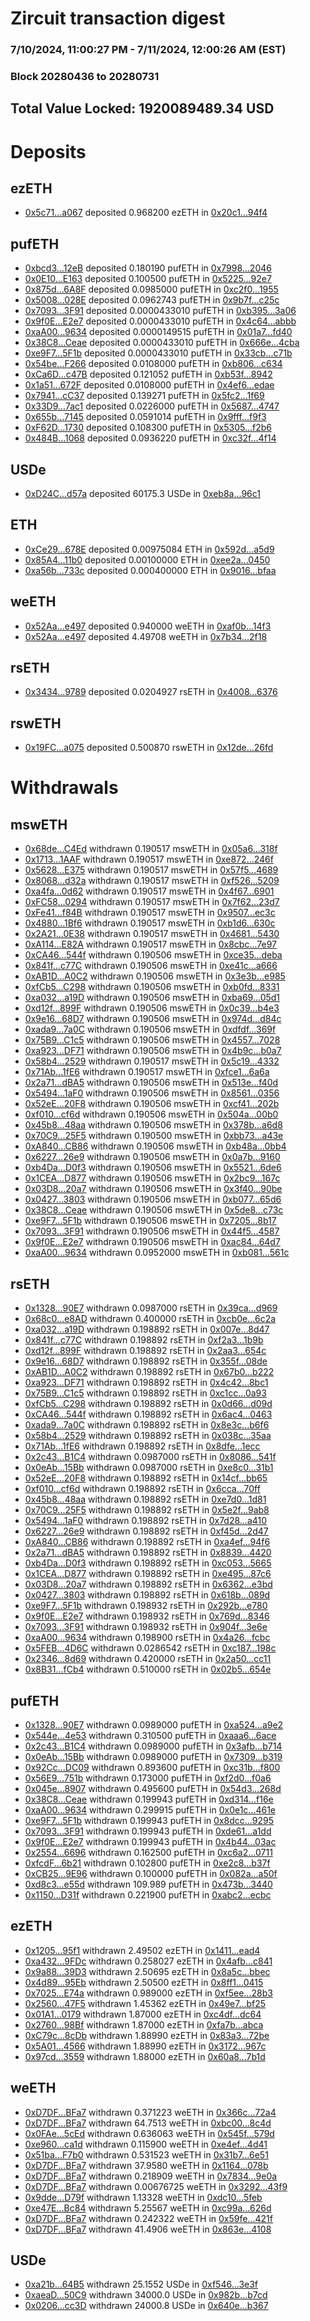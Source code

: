 # Zircuit transaction digest
### 7/10/2024, 11:00:27 PM - 7/11/2024, 12:00:26 AM (EST)
### Block 20280436 to 20280731

## Total Value Locked: 1920089489.34 USD

# Deposits
## ezETH
- [0x5c71...a067](https://etherscan.io/address/0x5c71a52fBfcFc57c456441D2f1B95e8dc9A4a067) deposited 0.968200 ezETH in [0x20c1...94f4](https://etherscan.io/tx/0x5c71a52fBfcFc57c456441D2f1B95e8dc9A4a067)
## pufETH
- [0xbcd3...12eB](https://etherscan.io/address/0xbcd3Aa957d657c24846DcD534ECd8de1b25312eB) deposited 0.180190 pufETH in [0x7998...2046](https://etherscan.io/tx/0xbcd3Aa957d657c24846DcD534ECd8de1b25312eB)
- [0x0E10...E163](https://etherscan.io/address/0x0E10c415e2A7d652276a3ded645a33f2c9a4E163) deposited 0.100500 pufETH in [0x5225...92e7](https://etherscan.io/tx/0x0E10c415e2A7d652276a3ded645a33f2c9a4E163)
- [0x875d...6A8F](https://etherscan.io/address/0x875d07FDEc9Aa686B81500569794AAe6c0B66A8F) deposited 0.0985000 pufETH in [0xc2f0...1955](https://etherscan.io/tx/0x875d07FDEc9Aa686B81500569794AAe6c0B66A8F)
- [0x5008...028E](https://etherscan.io/address/0x500890e353DDE327c71Dc15DD8cdF6166f36028E) deposited 0.0962743 pufETH in [0x9b7f...c25c](https://etherscan.io/tx/0x500890e353DDE327c71Dc15DD8cdF6166f36028E)
- [0x7093...3F91](https://etherscan.io/address/0x7093F7A61F1B74b712853553E918094703643F91) deposited 0.0000433010 pufETH in [0xb395...3a06](https://etherscan.io/tx/0x7093F7A61F1B74b712853553E918094703643F91)
- [0x9f0E...E2e7](https://etherscan.io/address/0x9f0E743Be7D826bAc67A0F14160370281CABE2e7) deposited 0.0000433010 pufETH in [0x4c64...abbb](https://etherscan.io/tx/0x9f0E743Be7D826bAc67A0F14160370281CABE2e7)
- [0xaA00...9634](https://etherscan.io/address/0xaA0087B8d63a44ce80477833a5b5AF6b8ba79634) deposited 0.0000149515 pufETH in [0x01a7...fd40](https://etherscan.io/tx/0xaA0087B8d63a44ce80477833a5b5AF6b8ba79634)
- [0x38C8...Ceae](https://etherscan.io/address/0x38C8890A078C7C3B94F6e89b5e7523b81004Ceae) deposited 0.0000433010 pufETH in [0x666e...4cba](https://etherscan.io/tx/0x38C8890A078C7C3B94F6e89b5e7523b81004Ceae)
- [0xe9F7...5F1b](https://etherscan.io/address/0xe9F72CCb81d4D3dAa3F7Cc0c906b9Bd972bD5F1b) deposited 0.0000433010 pufETH in [0x33cb...c71b](https://etherscan.io/tx/0xe9F72CCb81d4D3dAa3F7Cc0c906b9Bd972bD5F1b)
- [0x54be...F266](https://etherscan.io/address/0x54be0bF4b3774e64C68643b077BBA037B724F266) deposited 0.0108000 pufETH in [0xb806...c634](https://etherscan.io/tx/0x54be0bF4b3774e64C68643b077BBA037B724F266)
- [0xCa6D...c47B](https://etherscan.io/address/0xCa6DCc0181D83d1Abe6546530B196534DFd2c47B) deposited 0.121052 pufETH in [0xb53f...8942](https://etherscan.io/tx/0xCa6DCc0181D83d1Abe6546530B196534DFd2c47B)
- [0x1a51...672F](https://etherscan.io/address/0x1a519A5504C187935DA557D24Dcd65248a1F672F) deposited 0.0108000 pufETH in [0x4ef6...edae](https://etherscan.io/tx/0x1a519A5504C187935DA557D24Dcd65248a1F672F)
- [0x7941...cC37](https://etherscan.io/address/0x794128BEd12D26918C7f6BB8Cf805C270206cC37) deposited 0.139271 pufETH in [0x5fc2...1f69](https://etherscan.io/tx/0x794128BEd12D26918C7f6BB8Cf805C270206cC37)
- [0x33D9...7ac1](https://etherscan.io/address/0x33D926e9C3a8ADFBDaD00407A0beb5fADD697ac1) deposited 0.0226000 pufETH in [0x5687...4747](https://etherscan.io/tx/0x33D926e9C3a8ADFBDaD00407A0beb5fADD697ac1)
- [0x655b...7145](https://etherscan.io/address/0x655b35F11006617696A4b31978BA4c078b6b7145) deposited 0.0591014 pufETH in [0x9fff...f9f3](https://etherscan.io/tx/0x655b35F11006617696A4b31978BA4c078b6b7145)
- [0xF62D...1730](https://etherscan.io/address/0xF62D6F760C1ACFa8016f0966346A1e07e2D51730) deposited 0.108300 pufETH in [0x5305...f2b6](https://etherscan.io/tx/0xF62D6F760C1ACFa8016f0966346A1e07e2D51730)
- [0x484B...1068](https://etherscan.io/address/0x484B339DF240545198B13FE7903077F066F41068) deposited 0.0936220 pufETH in [0xc32f...4f14](https://etherscan.io/tx/0x484B339DF240545198B13FE7903077F066F41068)
## USDe
- [0xD24C...d57a](https://etherscan.io/address/0xD24Cfe2d0fa81369ca6291c28ac5426e16B6d57a) deposited 60175.3 USDe in [0xeb8a...96c1](https://etherscan.io/tx/0xD24Cfe2d0fa81369ca6291c28ac5426e16B6d57a)
## ETH
- [0xCe29...678E](https://etherscan.io/address/0xCe29D9ac531Ce063bAD25d48e1C440cb13e9678E) deposited 0.00975084 ETH in [0x592d...a5d9](https://etherscan.io/tx/0xCe29D9ac531Ce063bAD25d48e1C440cb13e9678E)
- [0x85A4...11b0](https://etherscan.io/address/0x85A417aC8172c6CfBf4E16077Cc6B809560911b0) deposited 0.00100000 ETH in [0xee2a...0450](https://etherscan.io/tx/0x85A417aC8172c6CfBf4E16077Cc6B809560911b0)
- [0xa56b...733c](https://etherscan.io/address/0xa56b2F53e5193bB0B4263FAa032CC7E30CED733c) deposited 0.000400000 ETH in [0x9016...bfaa](https://etherscan.io/tx/0xa56b2F53e5193bB0B4263FAa032CC7E30CED733c)
## weETH
- [0x52Aa...e497](https://etherscan.io/address/0x52Aa899454998Be5b000Ad077a46Bbe360F4e497) deposited 0.940000 weETH in [0xaf0b...14f3](https://etherscan.io/tx/0x52Aa899454998Be5b000Ad077a46Bbe360F4e497)
- [0x52Aa...e497](https://etherscan.io/address/0x52Aa899454998Be5b000Ad077a46Bbe360F4e497) deposited 4.49708 weETH in [0x7b34...2f18](https://etherscan.io/tx/0x52Aa899454998Be5b000Ad077a46Bbe360F4e497)
## rsETH
- [0x3434...9789](https://etherscan.io/address/0x34349c5569e7B846c3558961552D2202760A9789) deposited 0.0204927 rsETH in [0x4008...6376](https://etherscan.io/tx/0x34349c5569e7B846c3558961552D2202760A9789)
## rswETH
- [0x19FC...a075](https://etherscan.io/address/0x19FC61B27C96e4c84375128b02ca5dCdAA11a075) deposited 0.500870 rswETH in [0x12de...26fd](https://etherscan.io/tx/0x19FC61B27C96e4c84375128b02ca5dCdAA11a075)
# Withdrawals
## mswETH
- [0x68de...C4Ed](https://etherscan.io/address/0x68de19249bB45dF46cc3b1d86be9538fD793C4Ed) withdrawn 0.190517 mswETH in [0x05a6...318f](https://etherscan.io/tx/0x68de19249bB45dF46cc3b1d86be9538fD793C4Ed)
- [0x1713...1AAF](https://etherscan.io/address/0x171315E7b5D1A7aA763Ff73EEA5570616B2f1AAF) withdrawn 0.190517 mswETH in [0xe872...246f](https://etherscan.io/tx/0x171315E7b5D1A7aA763Ff73EEA5570616B2f1AAF)
- [0x5628...E375](https://etherscan.io/address/0x5628d15E0df17FD99a4d8f8E593a94f1f8E2E375) withdrawn 0.190517 mswETH in [0x57f5...4689](https://etherscan.io/tx/0x5628d15E0df17FD99a4d8f8E593a94f1f8E2E375)
- [0x8068...d32a](https://etherscan.io/address/0x80684e71D31FC0Ff51a65CBcDC2b376860b1d32a) withdrawn 0.190517 mswETH in [0xf526...5209](https://etherscan.io/tx/0x80684e71D31FC0Ff51a65CBcDC2b376860b1d32a)
- [0xa4fa...0d62](https://etherscan.io/address/0xa4fa2712297a1Cc9921B0E399895029215410d62) withdrawn 0.190517 mswETH in [0x4f67...6901](https://etherscan.io/tx/0xa4fa2712297a1Cc9921B0E399895029215410d62)
- [0xFC58...0294](https://etherscan.io/address/0xFC586CE40A47F397Ce6c2572194736295BB90294) withdrawn 0.190517 mswETH in [0x7f62...23d7](https://etherscan.io/tx/0xFC586CE40A47F397Ce6c2572194736295BB90294)
- [0xFe41...f84B](https://etherscan.io/address/0xFe41865f9d502Eab1Ebf0D8811C8B1Abf86cf84B) withdrawn 0.190517 mswETH in [0x9507...ec3c](https://etherscan.io/tx/0xFe41865f9d502Eab1Ebf0D8811C8B1Abf86cf84B)
- [0x4880...1Bf6](https://etherscan.io/address/0x4880Db6232b9789e7eA4A76e5031f4361baC1Bf6) withdrawn 0.190517 mswETH in [0xb1d6...630c](https://etherscan.io/tx/0x4880Db6232b9789e7eA4A76e5031f4361baC1Bf6)
- [0x2A21...0E38](https://etherscan.io/address/0x2A21aaEf878F2d0d44a1dD6C0fD376cb36Ee0E38) withdrawn 0.190517 mswETH in [0x4681...5430](https://etherscan.io/tx/0x2A21aaEf878F2d0d44a1dD6C0fD376cb36Ee0E38)
- [0xA114...E82A](https://etherscan.io/address/0xA1149F2dC84d6C216FBb495aB66189c75aB4E82A) withdrawn 0.190517 mswETH in [0x8cbc...7e97](https://etherscan.io/tx/0xA1149F2dC84d6C216FBb495aB66189c75aB4E82A)
- [0xCA46...544f](https://etherscan.io/address/0xCA4635e6bEbBa8E827ce69F5fd93b7F8B0Ca544f) withdrawn 0.190506 mswETH in [0xce35...deba](https://etherscan.io/tx/0xCA4635e6bEbBa8E827ce69F5fd93b7F8B0Ca544f)
- [0x841f...c77C](https://etherscan.io/address/0x841f6b040d6796d0a4De5640F7e95A3B565bc77C) withdrawn 0.190506 mswETH in [0xe41c...a666](https://etherscan.io/tx/0x841f6b040d6796d0a4De5640F7e95A3B565bc77C)
- [0xAB1D...A0C2](https://etherscan.io/address/0xAB1D78C7dfF56bab0c5535e55Fb2488ba33DA0C2) withdrawn 0.190506 mswETH in [0x3e3b...e985](https://etherscan.io/tx/0xAB1D78C7dfF56bab0c5535e55Fb2488ba33DA0C2)
- [0xfCb5...C298](https://etherscan.io/address/0xfCb51fC69049ABBeA05F89aa533AFFB98719C298) withdrawn 0.190506 mswETH in [0xb0fd...8331](https://etherscan.io/tx/0xfCb51fC69049ABBeA05F89aa533AFFB98719C298)
- [0xa032...a19D](https://etherscan.io/address/0xa0326F7ba7131033d1372B039De4E8ccAF8Ba19D) withdrawn 0.190506 mswETH in [0xba69...05d1](https://etherscan.io/tx/0xa0326F7ba7131033d1372B039De4E8ccAF8Ba19D)
- [0xd12f...899F](https://etherscan.io/address/0xd12f8066FA8240F98a979735147332e0Ea3C899F) withdrawn 0.190506 mswETH in [0x0c39...b4e3](https://etherscan.io/tx/0xd12f8066FA8240F98a979735147332e0Ea3C899F)
- [0x9e16...68D7](https://etherscan.io/address/0x9e16f0450612F3c3c9d74e85e4F7A67EF18468D7) withdrawn 0.190506 mswETH in [0x974d...d84c](https://etherscan.io/tx/0x9e16f0450612F3c3c9d74e85e4F7A67EF18468D7)
- [0xada9...7a0C](https://etherscan.io/address/0xada998Cc56b49842d74a95963BFeeb9551737a0C) withdrawn 0.190506 mswETH in [0xdfdf...369f](https://etherscan.io/tx/0xada998Cc56b49842d74a95963BFeeb9551737a0C)
- [0x75B9...C1c5](https://etherscan.io/address/0x75B9fABe884D267368aE4B03dE194816A821C1c5) withdrawn 0.190506 mswETH in [0x4557...7028](https://etherscan.io/tx/0x75B9fABe884D267368aE4B03dE194816A821C1c5)
- [0xa923...DF71](https://etherscan.io/address/0xa9231E5fbCeE6FcFED3A45eE5a975b311C34DF71) withdrawn 0.190506 mswETH in [0x4b9c...b0a7](https://etherscan.io/tx/0xa9231E5fbCeE6FcFED3A45eE5a975b311C34DF71)
- [0x58b4...2529](https://etherscan.io/address/0x58b447EB23d3B0b10579ff91cc6D5858a36e2529) withdrawn 0.190517 mswETH in [0x5c19...4332](https://etherscan.io/tx/0x58b447EB23d3B0b10579ff91cc6D5858a36e2529)
- [0x71Ab...1fE6](https://etherscan.io/address/0x71Ab6ea453E6F6D488f7aCc256d6ff3DE5211fE6) withdrawn 0.190517 mswETH in [0xfce1...6a6a](https://etherscan.io/tx/0x71Ab6ea453E6F6D488f7aCc256d6ff3DE5211fE6)
- [0x2a71...dBA5](https://etherscan.io/address/0x2a71A840326d97e10F5d9Fc377810CC22aE9dBA5) withdrawn 0.190506 mswETH in [0x513e...f40d](https://etherscan.io/tx/0x2a71A840326d97e10F5d9Fc377810CC22aE9dBA5)
- [0x5494...1aF0](https://etherscan.io/address/0x5494523a9eC39F9E1CC3a1A82345F5302c211aF0) withdrawn 0.190506 mswETH in [0x8561...0356](https://etherscan.io/tx/0x5494523a9eC39F9E1CC3a1A82345F5302c211aF0)
- [0x52eE...20F8](https://etherscan.io/address/0x52eE86372AdA96f45A28f65Ea84c8D76577B20F8) withdrawn 0.190506 mswETH in [0xcf41...202b](https://etherscan.io/tx/0x52eE86372AdA96f45A28f65Ea84c8D76577B20F8)
- [0xf010...cf6d](https://etherscan.io/address/0xf0106DAEA0111F7FAF15347dab70Ce4C637Dcf6d) withdrawn 0.190506 mswETH in [0x504a...00b0](https://etherscan.io/tx/0xf0106DAEA0111F7FAF15347dab70Ce4C637Dcf6d)
- [0x45b8...48aa](https://etherscan.io/address/0x45b853b68934eB580872daebf9827BfBE26948aa) withdrawn 0.190506 mswETH in [0x378b...a6d8](https://etherscan.io/tx/0x45b853b68934eB580872daebf9827BfBE26948aa)
- [0x70C9...25F5](https://etherscan.io/address/0x70C99417351FDa3b2d5b191fB01769823A9D25F5) withdrawn 0.190500 mswETH in [0xbb73...a43e](https://etherscan.io/tx/0x70C99417351FDa3b2d5b191fB01769823A9D25F5)
- [0xA840...CB86](https://etherscan.io/address/0xA8404De74Ee70A5Ba7d0114deE151c161920CB86) withdrawn 0.190506 mswETH in [0xb48a...0bb4](https://etherscan.io/tx/0xA8404De74Ee70A5Ba7d0114deE151c161920CB86)
- [0x6227...26e9](https://etherscan.io/address/0x6227d43B5A18E1Fde2178E779BDf2016535F26e9) withdrawn 0.190506 mswETH in [0x0a7b...9160](https://etherscan.io/tx/0x6227d43B5A18E1Fde2178E779BDf2016535F26e9)
- [0xb4Da...D0f3](https://etherscan.io/address/0xb4Da97f97886A4B29ef4E74D9d007cEe77bbD0f3) withdrawn 0.190506 mswETH in [0x5521...6de6](https://etherscan.io/tx/0xb4Da97f97886A4B29ef4E74D9d007cEe77bbD0f3)
- [0x1CEA...D877](https://etherscan.io/address/0x1CEA6a62a712B5a4796b2529c6e4202CBaa8D877) withdrawn 0.190506 mswETH in [0x2bc9...167c](https://etherscan.io/tx/0x1CEA6a62a712B5a4796b2529c6e4202CBaa8D877)
- [0x03D8...20a7](https://etherscan.io/address/0x03D8C32d4d967257C0ab9b0d128ae163Aec820a7) withdrawn 0.190506 mswETH in [0x3f40...90be](https://etherscan.io/tx/0x03D8C32d4d967257C0ab9b0d128ae163Aec820a7)
- [0x0427...3803](https://etherscan.io/address/0x042716b1925605A673cA154FBcf2efcE19A83803) withdrawn 0.190506 mswETH in [0xb077...65d6](https://etherscan.io/tx/0x042716b1925605A673cA154FBcf2efcE19A83803)
- [0x38C8...Ceae](https://etherscan.io/address/0x38C8890A078C7C3B94F6e89b5e7523b81004Ceae) withdrawn 0.190506 mswETH in [0x5de8...c73c](https://etherscan.io/tx/0x38C8890A078C7C3B94F6e89b5e7523b81004Ceae)
- [0xe9F7...5F1b](https://etherscan.io/address/0xe9F72CCb81d4D3dAa3F7Cc0c906b9Bd972bD5F1b) withdrawn 0.190506 mswETH in [0x7205...8b17](https://etherscan.io/tx/0xe9F72CCb81d4D3dAa3F7Cc0c906b9Bd972bD5F1b)
- [0x7093...3F91](https://etherscan.io/address/0x7093F7A61F1B74b712853553E918094703643F91) withdrawn 0.190506 mswETH in [0x44f5...4587](https://etherscan.io/tx/0x7093F7A61F1B74b712853553E918094703643F91)
- [0x9f0E...E2e7](https://etherscan.io/address/0x9f0E743Be7D826bAc67A0F14160370281CABE2e7) withdrawn 0.190506 mswETH in [0xac84...64d7](https://etherscan.io/tx/0x9f0E743Be7D826bAc67A0F14160370281CABE2e7)
- [0xaA00...9634](https://etherscan.io/address/0xaA0087B8d63a44ce80477833a5b5AF6b8ba79634) withdrawn 0.0952000 mswETH in [0xb081...561c](https://etherscan.io/tx/0xaA0087B8d63a44ce80477833a5b5AF6b8ba79634)
## rsETH
- [0x1328...90E7](https://etherscan.io/address/0x1328e18cd691F1221B01A014ec1F1c3D0A0D90E7) withdrawn 0.0987000 rsETH in [0x39ca...d969](https://etherscan.io/tx/0x1328e18cd691F1221B01A014ec1F1c3D0A0D90E7)
- [0x68c0...e8AD](https://etherscan.io/address/0x68c051F50a9185519476487e80155900106fe8AD) withdrawn 0.400000 rsETH in [0xcb0e...6c2a](https://etherscan.io/tx/0x68c051F50a9185519476487e80155900106fe8AD)
- [0xa032...a19D](https://etherscan.io/address/0xa0326F7ba7131033d1372B039De4E8ccAF8Ba19D) withdrawn 0.198892 rsETH in [0x007e...8d47](https://etherscan.io/tx/0xa0326F7ba7131033d1372B039De4E8ccAF8Ba19D)
- [0x841f...c77C](https://etherscan.io/address/0x841f6b040d6796d0a4De5640F7e95A3B565bc77C) withdrawn 0.198892 rsETH in [0xf2a3...1b9b](https://etherscan.io/tx/0x841f6b040d6796d0a4De5640F7e95A3B565bc77C)
- [0xd12f...899F](https://etherscan.io/address/0xd12f8066FA8240F98a979735147332e0Ea3C899F) withdrawn 0.198892 rsETH in [0x2aa3...654c](https://etherscan.io/tx/0xd12f8066FA8240F98a979735147332e0Ea3C899F)
- [0x9e16...68D7](https://etherscan.io/address/0x9e16f0450612F3c3c9d74e85e4F7A67EF18468D7) withdrawn 0.198892 rsETH in [0x355f...08de](https://etherscan.io/tx/0x9e16f0450612F3c3c9d74e85e4F7A67EF18468D7)
- [0xAB1D...A0C2](https://etherscan.io/address/0xAB1D78C7dfF56bab0c5535e55Fb2488ba33DA0C2) withdrawn 0.198892 rsETH in [0x67b0...b222](https://etherscan.io/tx/0xAB1D78C7dfF56bab0c5535e55Fb2488ba33DA0C2)
- [0xa923...DF71](https://etherscan.io/address/0xa9231E5fbCeE6FcFED3A45eE5a975b311C34DF71) withdrawn 0.198892 rsETH in [0x4c42...8bc1](https://etherscan.io/tx/0xa9231E5fbCeE6FcFED3A45eE5a975b311C34DF71)
- [0x75B9...C1c5](https://etherscan.io/address/0x75B9fABe884D267368aE4B03dE194816A821C1c5) withdrawn 0.198892 rsETH in [0xc1cc...0a93](https://etherscan.io/tx/0x75B9fABe884D267368aE4B03dE194816A821C1c5)
- [0xfCb5...C298](https://etherscan.io/address/0xfCb51fC69049ABBeA05F89aa533AFFB98719C298) withdrawn 0.198892 rsETH in [0x0d66...d09d](https://etherscan.io/tx/0xfCb51fC69049ABBeA05F89aa533AFFB98719C298)
- [0xCA46...544f](https://etherscan.io/address/0xCA4635e6bEbBa8E827ce69F5fd93b7F8B0Ca544f) withdrawn 0.198892 rsETH in [0x6ac4...0463](https://etherscan.io/tx/0xCA4635e6bEbBa8E827ce69F5fd93b7F8B0Ca544f)
- [0xada9...7a0C](https://etherscan.io/address/0xada998Cc56b49842d74a95963BFeeb9551737a0C) withdrawn 0.198892 rsETH in [0x8e3c...b6f6](https://etherscan.io/tx/0xada998Cc56b49842d74a95963BFeeb9551737a0C)
- [0x58b4...2529](https://etherscan.io/address/0x58b447EB23d3B0b10579ff91cc6D5858a36e2529) withdrawn 0.198892 rsETH in [0x038c...35aa](https://etherscan.io/tx/0x58b447EB23d3B0b10579ff91cc6D5858a36e2529)
- [0x71Ab...1fE6](https://etherscan.io/address/0x71Ab6ea453E6F6D488f7aCc256d6ff3DE5211fE6) withdrawn 0.198892 rsETH in [0x8dfe...1ecc](https://etherscan.io/tx/0x71Ab6ea453E6F6D488f7aCc256d6ff3DE5211fE6)
- [0x2c43...B1C4](https://etherscan.io/address/0x2c43f8FCdEbe18958522520f4dF5469c4BadB1C4) withdrawn 0.0987000 rsETH in [0x8086...541f](https://etherscan.io/tx/0x2c43f8FCdEbe18958522520f4dF5469c4BadB1C4)
- [0x0eAb...15Bb](https://etherscan.io/address/0x0eAb6A64b047796D1bEAFaB18BeC25E21c9A15Bb) withdrawn 0.0987000 rsETH in [0xe8c0...31b1](https://etherscan.io/tx/0x0eAb6A64b047796D1bEAFaB18BeC25E21c9A15Bb)
- [0x52eE...20F8](https://etherscan.io/address/0x52eE86372AdA96f45A28f65Ea84c8D76577B20F8) withdrawn 0.198892 rsETH in [0x14cf...bb65](https://etherscan.io/tx/0x52eE86372AdA96f45A28f65Ea84c8D76577B20F8)
- [0xf010...cf6d](https://etherscan.io/address/0xf0106DAEA0111F7FAF15347dab70Ce4C637Dcf6d) withdrawn 0.198892 rsETH in [0x6cca...70ff](https://etherscan.io/tx/0xf0106DAEA0111F7FAF15347dab70Ce4C637Dcf6d)
- [0x45b8...48aa](https://etherscan.io/address/0x45b853b68934eB580872daebf9827BfBE26948aa) withdrawn 0.198892 rsETH in [0xe7d0...1d81](https://etherscan.io/tx/0x45b853b68934eB580872daebf9827BfBE26948aa)
- [0x70C9...25F5](https://etherscan.io/address/0x70C99417351FDa3b2d5b191fB01769823A9D25F5) withdrawn 0.198892 rsETH in [0x5e2f...9ab8](https://etherscan.io/tx/0x70C99417351FDa3b2d5b191fB01769823A9D25F5)
- [0x5494...1aF0](https://etherscan.io/address/0x5494523a9eC39F9E1CC3a1A82345F5302c211aF0) withdrawn 0.198892 rsETH in [0x7d28...a410](https://etherscan.io/tx/0x5494523a9eC39F9E1CC3a1A82345F5302c211aF0)
- [0x6227...26e9](https://etherscan.io/address/0x6227d43B5A18E1Fde2178E779BDf2016535F26e9) withdrawn 0.198892 rsETH in [0xf45d...2d47](https://etherscan.io/tx/0x6227d43B5A18E1Fde2178E779BDf2016535F26e9)
- [0xA840...CB86](https://etherscan.io/address/0xA8404De74Ee70A5Ba7d0114deE151c161920CB86) withdrawn 0.198892 rsETH in [0xa4ef...94f6](https://etherscan.io/tx/0xA8404De74Ee70A5Ba7d0114deE151c161920CB86)
- [0x2a71...dBA5](https://etherscan.io/address/0x2a71A840326d97e10F5d9Fc377810CC22aE9dBA5) withdrawn 0.198892 rsETH in [0x8839...4420](https://etherscan.io/tx/0x2a71A840326d97e10F5d9Fc377810CC22aE9dBA5)
- [0xb4Da...D0f3](https://etherscan.io/address/0xb4Da97f97886A4B29ef4E74D9d007cEe77bbD0f3) withdrawn 0.198892 rsETH in [0xc053...5665](https://etherscan.io/tx/0xb4Da97f97886A4B29ef4E74D9d007cEe77bbD0f3)
- [0x1CEA...D877](https://etherscan.io/address/0x1CEA6a62a712B5a4796b2529c6e4202CBaa8D877) withdrawn 0.198892 rsETH in [0xe495...87c6](https://etherscan.io/tx/0x1CEA6a62a712B5a4796b2529c6e4202CBaa8D877)
- [0x03D8...20a7](https://etherscan.io/address/0x03D8C32d4d967257C0ab9b0d128ae163Aec820a7) withdrawn 0.198892 rsETH in [0x6362...e3bd](https://etherscan.io/tx/0x03D8C32d4d967257C0ab9b0d128ae163Aec820a7)
- [0x0427...3803](https://etherscan.io/address/0x042716b1925605A673cA154FBcf2efcE19A83803) withdrawn 0.198892 rsETH in [0x618b...089d](https://etherscan.io/tx/0x042716b1925605A673cA154FBcf2efcE19A83803)
- [0xe9F7...5F1b](https://etherscan.io/address/0xe9F72CCb81d4D3dAa3F7Cc0c906b9Bd972bD5F1b) withdrawn 0.198932 rsETH in [0x292b...e780](https://etherscan.io/tx/0xe9F72CCb81d4D3dAa3F7Cc0c906b9Bd972bD5F1b)
- [0x9f0E...E2e7](https://etherscan.io/address/0x9f0E743Be7D826bAc67A0F14160370281CABE2e7) withdrawn 0.198932 rsETH in [0x769d...8346](https://etherscan.io/tx/0x9f0E743Be7D826bAc67A0F14160370281CABE2e7)
- [0x7093...3F91](https://etherscan.io/address/0x7093F7A61F1B74b712853553E918094703643F91) withdrawn 0.198932 rsETH in [0x904f...3e6e](https://etherscan.io/tx/0x7093F7A61F1B74b712853553E918094703643F91)
- [0xaA00...9634](https://etherscan.io/address/0xaA0087B8d63a44ce80477833a5b5AF6b8ba79634) withdrawn 0.198900 rsETH in [0x4a26...fcbc](https://etherscan.io/tx/0xaA0087B8d63a44ce80477833a5b5AF6b8ba79634)
- [0x5FEB...4D6C](https://etherscan.io/address/0x5FEB99950fB969ab95FF9e0D587751FA70eB4D6C) withdrawn 0.0286542 rsETH in [0xc187...198c](https://etherscan.io/tx/0x5FEB99950fB969ab95FF9e0D587751FA70eB4D6C)
- [0x2346...8d69](https://etherscan.io/address/0x23462fA7e8fa193A9456c3e21bBD8564c3608d69) withdrawn 0.420000 rsETH in [0x2a50...cc11](https://etherscan.io/tx/0x23462fA7e8fa193A9456c3e21bBD8564c3608d69)
- [0x8B31...fCb4](https://etherscan.io/address/0x8B31be86FF501C9146A603Ba6f85885B7AFBfCb4) withdrawn 0.510000 rsETH in [0x02b5...654e](https://etherscan.io/tx/0x8B31be86FF501C9146A603Ba6f85885B7AFBfCb4)
## pufETH
- [0x1328...90E7](https://etherscan.io/address/0x1328e18cd691F1221B01A014ec1F1c3D0A0D90E7) withdrawn 0.0989000 pufETH in [0xa524...a9e2](https://etherscan.io/tx/0x1328e18cd691F1221B01A014ec1F1c3D0A0D90E7)
- [0x544e...4e53](https://etherscan.io/address/0x544e5713E5b3c3249bbF8a865697fC363cbD4e53) withdrawn 0.310500 pufETH in [0xaaa6...6ace](https://etherscan.io/tx/0x544e5713E5b3c3249bbF8a865697fC363cbD4e53)
- [0x2c43...B1C4](https://etherscan.io/address/0x2c43f8FCdEbe18958522520f4dF5469c4BadB1C4) withdrawn 0.0989000 pufETH in [0x3afb...b714](https://etherscan.io/tx/0x2c43f8FCdEbe18958522520f4dF5469c4BadB1C4)
- [0x0eAb...15Bb](https://etherscan.io/address/0x0eAb6A64b047796D1bEAFaB18BeC25E21c9A15Bb) withdrawn 0.0989000 pufETH in [0x7309...b319](https://etherscan.io/tx/0x0eAb6A64b047796D1bEAFaB18BeC25E21c9A15Bb)
- [0x92Cc...DC09](https://etherscan.io/address/0x92Ccc03b02aB3354857753E2509C20608daFDC09) withdrawn 0.893600 pufETH in [0xc31b...f800](https://etherscan.io/tx/0x92Ccc03b02aB3354857753E2509C20608daFDC09)
- [0x56E9...751b](https://etherscan.io/address/0x56E9CCFAD783e020756E599B6CCb8cf36208751b) withdrawn 0.173000 pufETH in [0xf2d0...f0a6](https://etherscan.io/tx/0x56E9CCFAD783e020756E599B6CCb8cf36208751b)
- [0x045e...8907](https://etherscan.io/address/0x045eE06C0Fd8ddBf052AAe434DdCc3F045088907) withdrawn 0.495600 pufETH in [0x54d3...268d](https://etherscan.io/tx/0x045eE06C0Fd8ddBf052AAe434DdCc3F045088907)
- [0x38C8...Ceae](https://etherscan.io/address/0x38C8890A078C7C3B94F6e89b5e7523b81004Ceae) withdrawn 0.199943 pufETH in [0xd314...f16e](https://etherscan.io/tx/0x38C8890A078C7C3B94F6e89b5e7523b81004Ceae)
- [0xaA00...9634](https://etherscan.io/address/0xaA0087B8d63a44ce80477833a5b5AF6b8ba79634) withdrawn 0.299915 pufETH in [0x0e1c...461e](https://etherscan.io/tx/0xaA0087B8d63a44ce80477833a5b5AF6b8ba79634)
- [0xe9F7...5F1b](https://etherscan.io/address/0xe9F72CCb81d4D3dAa3F7Cc0c906b9Bd972bD5F1b) withdrawn 0.199943 pufETH in [0x8dcc...9295](https://etherscan.io/tx/0xe9F72CCb81d4D3dAa3F7Cc0c906b9Bd972bD5F1b)
- [0x7093...3F91](https://etherscan.io/address/0x7093F7A61F1B74b712853553E918094703643F91) withdrawn 0.199943 pufETH in [0xde61...a1dd](https://etherscan.io/tx/0x7093F7A61F1B74b712853553E918094703643F91)
- [0x9f0E...E2e7](https://etherscan.io/address/0x9f0E743Be7D826bAc67A0F14160370281CABE2e7) withdrawn 0.199943 pufETH in [0x4b44...03ac](https://etherscan.io/tx/0x9f0E743Be7D826bAc67A0F14160370281CABE2e7)
- [0x2554...6696](https://etherscan.io/address/0x25545B4D5B3aC06688aE8DcA806E8D7Ab3dc6696) withdrawn 0.162500 pufETH in [0xc6a2...0711](https://etherscan.io/tx/0x25545B4D5B3aC06688aE8DcA806E8D7Ab3dc6696)
- [0xfcdF...6b21](https://etherscan.io/address/0xfcdFDA023F727dAFA35E8EE2715BCD7411C86b21) withdrawn 0.102800 pufETH in [0xe2c8...b37f](https://etherscan.io/tx/0xfcdFDA023F727dAFA35E8EE2715BCD7411C86b21)
- [0xCB25...9E96](https://etherscan.io/address/0xCB254c4f9224D4c906A47453e76F801DE8709E96) withdrawn 0.100000 pufETH in [0x082a...a50f](https://etherscan.io/tx/0xCB254c4f9224D4c906A47453e76F801DE8709E96)
- [0xd8c3...e55d](https://etherscan.io/address/0xd8c360504e917cCbc4Cf21d8D8041494842fe55d) withdrawn 109.989 pufETH in [0x473b...3440](https://etherscan.io/tx/0xd8c360504e917cCbc4Cf21d8D8041494842fe55d)
- [0x1150...D31f](https://etherscan.io/address/0x11502Ba2f330a860bBBa81bBEBa7980477B8D31f) withdrawn 0.221900 pufETH in [0xabc2...ecbc](https://etherscan.io/tx/0x11502Ba2f330a860bBBa81bBEBa7980477B8D31f)
## ezETH
- [0x1205...95f1](https://etherscan.io/address/0x1205454642ee605B22615Afd801186cAD20495f1) withdrawn 2.49502 ezETH in [0x1411...ead4](https://etherscan.io/tx/0x1205454642ee605B22615Afd801186cAD20495f1)
- [0xa432...9FDc](https://etherscan.io/address/0xa432bC71A65972B3c96FcB72B7eB48d5750A9FDc) withdrawn 0.258027 ezETH in [0x4afb...c841](https://etherscan.io/tx/0xa432bC71A65972B3c96FcB72B7eB48d5750A9FDc)
- [0x9a88...39D3](https://etherscan.io/address/0x9a88bFE1102C2d27765405b6C95a0CBFB67639D3) withdrawn 2.50695 ezETH in [0x8a5c...bbec](https://etherscan.io/tx/0x9a88bFE1102C2d27765405b6C95a0CBFB67639D3)
- [0x4d89...95Eb](https://etherscan.io/address/0x4d891fcb66F781d96D36f1a598052169a0B295Eb) withdrawn 2.50500 ezETH in [0x8ff1...0415](https://etherscan.io/tx/0x4d891fcb66F781d96D36f1a598052169a0B295Eb)
- [0x7025...E74a](https://etherscan.io/address/0x7025024d0eA296A9Cd89A5f3b2C96d9dD408E74a) withdrawn 0.989000 ezETH in [0xf5ee...28b3](https://etherscan.io/tx/0x7025024d0eA296A9Cd89A5f3b2C96d9dD408E74a)
- [0x2560...47F5](https://etherscan.io/address/0x2560e18187362f970b19C5E85F71E37fCE5847F5) withdrawn 1.45362 ezETH in [0x49e7...bf25](https://etherscan.io/tx/0x2560e18187362f970b19C5E85F71E37fCE5847F5)
- [0x01A1...0179](https://etherscan.io/address/0x01A1CADe03c6b6F7abC622927E8C92c7dfbb0179) withdrawn 1.87000 ezETH in [0xc4df...dc64](https://etherscan.io/tx/0x01A1CADe03c6b6F7abC622927E8C92c7dfbb0179)
- [0x2760...98Bf](https://etherscan.io/address/0x27607F2a98613a8dd929bfaE8a3b439153d698Bf) withdrawn 1.87000 ezETH in [0xfa7b...abca](https://etherscan.io/tx/0x27607F2a98613a8dd929bfaE8a3b439153d698Bf)
- [0xC79c...8cDb](https://etherscan.io/address/0xC79c3B934c530CA36579D755C497052FCB0b8cDb) withdrawn 1.88990 ezETH in [0x83a3...72be](https://etherscan.io/tx/0xC79c3B934c530CA36579D755C497052FCB0b8cDb)
- [0x5A01...4566](https://etherscan.io/address/0x5A0188cb6D712A5C89490DE00F81708fD85c4566) withdrawn 1.88990 ezETH in [0x3172...967c](https://etherscan.io/tx/0x5A0188cb6D712A5C89490DE00F81708fD85c4566)
- [0x97cd...3559](https://etherscan.io/address/0x97cdfac9FC4474E9c96a744d6317B6a07ba33559) withdrawn 1.88000 ezETH in [0x60a8...7b1d](https://etherscan.io/tx/0x97cdfac9FC4474E9c96a744d6317B6a07ba33559)
## weETH
- [0xD7DF...BFa7](https://etherscan.io/address/0xD7DF7E085214743530afF339aFC420c7c720BFa7) withdrawn 0.371223 weETH in [0x366c...72a4](https://etherscan.io/tx/0xD7DF7E085214743530afF339aFC420c7c720BFa7)
- [0xD7DF...BFa7](https://etherscan.io/address/0xD7DF7E085214743530afF339aFC420c7c720BFa7) withdrawn 64.7513 weETH in [0xbc00...8c4d](https://etherscan.io/tx/0xD7DF7E085214743530afF339aFC420c7c720BFa7)
- [0x0FAe...5cEd](https://etherscan.io/address/0x0FAeFf582A5412af12062bf617dE0180bD955cEd) withdrawn 0.636063 weETH in [0x545f...579d](https://etherscan.io/tx/0x0FAeFf582A5412af12062bf617dE0180bD955cEd)
- [0xe960...ca1d](https://etherscan.io/address/0xe960E1bA2f69AEc166F0Ed475C94d2e2E832ca1d) withdrawn 0.115900 weETH in [0xe4ef...4d41](https://etherscan.io/tx/0xe960E1bA2f69AEc166F0Ed475C94d2e2E832ca1d)
- [0x51ba...F7b0](https://etherscan.io/address/0x51baDcf44BB9aF284e603276e9128cC88Ae6F7b0) withdrawn 0.531523 weETH in [0x31b7...6e51](https://etherscan.io/tx/0x51baDcf44BB9aF284e603276e9128cC88Ae6F7b0)
- [0xD7DF...BFa7](https://etherscan.io/address/0xD7DF7E085214743530afF339aFC420c7c720BFa7) withdrawn 37.9580 weETH in [0x1164...078b](https://etherscan.io/tx/0xD7DF7E085214743530afF339aFC420c7c720BFa7)
- [0xD7DF...BFa7](https://etherscan.io/address/0xD7DF7E085214743530afF339aFC420c7c720BFa7) withdrawn 0.218909 weETH in [0x7834...9e0a](https://etherscan.io/tx/0xD7DF7E085214743530afF339aFC420c7c720BFa7)
- [0xD7DF...BFa7](https://etherscan.io/address/0xD7DF7E085214743530afF339aFC420c7c720BFa7) withdrawn 0.00676725 weETH in [0x3292...43f9](https://etherscan.io/tx/0xD7DF7E085214743530afF339aFC420c7c720BFa7)
- [0x9dde...D79f](https://etherscan.io/address/0x9ddeE74293716B40cE0Ac1c866E8f40b2712D79f) withdrawn 1.13328 weETH in [0xdc10...5feb](https://etherscan.io/tx/0x9ddeE74293716B40cE0Ac1c866E8f40b2712D79f)
- [0xe47E...Bc84](https://etherscan.io/address/0xe47E1ac440A31A8C77C825cF30D9a91f6352Bc84) withdrawn 5.25567 weETH in [0xc99a...626d](https://etherscan.io/tx/0xe47E1ac440A31A8C77C825cF30D9a91f6352Bc84)
- [0xD7DF...BFa7](https://etherscan.io/address/0xD7DF7E085214743530afF339aFC420c7c720BFa7) withdrawn 0.242322 weETH in [0x59fe...421f](https://etherscan.io/tx/0xD7DF7E085214743530afF339aFC420c7c720BFa7)
- [0xD7DF...BFa7](https://etherscan.io/address/0xD7DF7E085214743530afF339aFC420c7c720BFa7) withdrawn 41.4906 weETH in [0x863e...4108](https://etherscan.io/tx/0xD7DF7E085214743530afF339aFC420c7c720BFa7)
## USDe
- [0xa21b...64B5](https://etherscan.io/address/0xa21b23e5f07E5E28cB42d09502227Eb75b0B64B5) withdrawn 25.1552 USDe in [0xf546...3e3f](https://etherscan.io/tx/0xa21b23e5f07E5E28cB42d09502227Eb75b0B64B5)
- [0xaeaD...50C9](https://etherscan.io/address/0xaeaD5fD0F9e5d6f38796205eB0584641A5A750C9) withdrawn 34000.0 USDe in [0x982b...b7cd](https://etherscan.io/tx/0xaeaD5fD0F9e5d6f38796205eB0584641A5A750C9)
- [0x0206...cc3D](https://etherscan.io/address/0x02065C98fb8d05c9127C83A30250F831019acc3D) withdrawn 24000.8 USDe in [0x640e...b367](https://etherscan.io/tx/0x02065C98fb8d05c9127C83A30250F831019acc3D)
